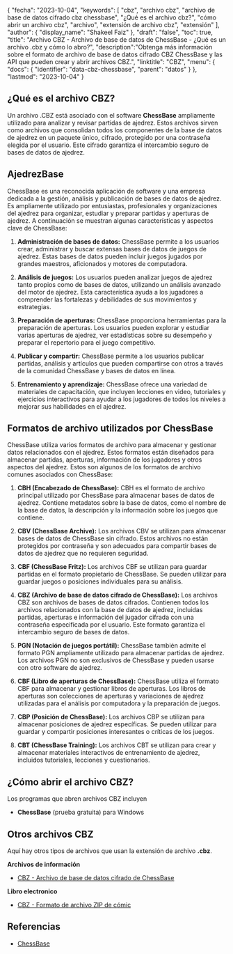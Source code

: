 {
"fecha": "2023-10-04",
  "keywords": [
"cbz",
"archivo cbz",
"archivo de base de datos cifrado cbz chessbase",
"¿Qué es el archivo cbz?",
"cómo abrir un archivo cbz",
"archivo",
"extensión de archivo cbz",
"extensión"
],
  "author": {
"display_name": "Shakeel Faiz"
},
"draft": "false",
"toc": true,
"title": "Archivo CBZ - Archivo de base de datos de ChessBase - ¿Qué es un archivo .cbz y cómo lo abro?",
  "description":"Obtenga más información sobre el formato de archivo de base de datos cifrado CBZ ChessBase y las API que pueden crear y abrir archivos CBZ.",
"linktitle": "CBZ",
  "menu": {
    "docs": {
      "identifier": "data-cbz-chessbase",
"parent": "datos"
}
},
"lastmod": "2023-10-04"
}

## ¿Qué es el archivo CBZ?

Un archivo .CBZ está asociado con el software **ChessBase** ampliamente utilizado para analizar y revisar partidas de ajedrez. Estos archivos sirven como archivos que consolidan todos los componentes de la base de datos de ajedrez en un paquete único, cifrado, protegido por una contraseña elegida por el usuario. Este cifrado garantiza el intercambio seguro de bases de datos de ajedrez.

## AjedrezBase

ChessBase es una reconocida aplicación de software y una empresa dedicada a la gestión, análisis y publicación de bases de datos de ajedrez. Es ampliamente utilizado por entusiastas, profesionales y organizaciones del ajedrez para organizar, estudiar y preparar partidas y aperturas de ajedrez. A continuación se muestran algunas características y aspectos clave de ChessBase:

1. **Administración de bases de datos:** ChessBase permite a los usuarios crear, administrar y buscar extensas bases de datos de juegos de ajedrez. Estas bases de datos pueden incluir juegos jugados por grandes maestros, aficionados y motores de computadora.
    












2. **Análisis de juegos:** Los usuarios pueden analizar juegos de ajedrez tanto propios como de bases de datos, utilizando un análisis avanzado del motor de ajedrez. Esta característica ayuda a los jugadores a comprender las fortalezas y debilidades de sus movimientos y estrategias.
    












3. **Preparación de aperturas:** ChessBase proporciona herramientas para la preparación de aperturas. Los usuarios pueden explorar y estudiar varias aperturas de ajedrez, ver estadísticas sobre su desempeño y preparar el repertorio para el juego competitivo.
    












4. **Publicar y compartir:** ChessBase permite a los usuarios publicar partidas, análisis y artículos que pueden compartirse con otros a través de la comunidad ChessBase y bases de datos en línea.
    












5. **Entrenamiento y aprendizaje:** ChessBase ofrece una variedad de materiales de capacitación, que incluyen lecciones en video, tutoriales y ejercicios interactivos para ayudar a los jugadores de todos los niveles a mejorar sus habilidades en el ajedrez.

## Formatos de archivo utilizados por ChessBase

ChessBase utiliza varios formatos de archivo para almacenar y gestionar datos relacionados con el ajedrez. Estos formatos están diseñados para almacenar partidas, aperturas, información de los jugadores y otros aspectos del ajedrez. Estos son algunos de los formatos de archivo comunes asociados con ChessBase:

1. **CBH (Encabezado de ChessBase):** CBH es el formato de archivo principal utilizado por ChessBase para almacenar bases de datos de ajedrez. Contiene metadatos sobre la base de datos, como el nombre de la base de datos, la descripción y la información sobre los juegos que contiene.
    












2. **CBV (ChessBase Archive):** Los archivos CBV se utilizan para almacenar bases de datos de ChessBase sin cifrado. Estos archivos no están protegidos por contraseña y son adecuados para compartir bases de datos de ajedrez que no requieren seguridad.
    












3. **CBF (ChessBase Fritz):** Los archivos CBF se utilizan para guardar partidas en el formato propietario de ChessBase. Se pueden utilizar para guardar juegos o posiciones individuales para su análisis.
    












4. **CBZ (Archivo de base de datos cifrado de ChessBase):** Los archivos CBZ son archivos de bases de datos cifrados. Contienen todos los archivos relacionados con la base de datos de ajedrez, incluidas partidas, aperturas e información del jugador cifrada con una contraseña especificada por el usuario. Este formato garantiza el intercambio seguro de bases de datos.
    












5. **PGN (Notación de juegos portátil):** ChessBase también admite el formato PGN ampliamente utilizado para almacenar partidas de ajedrez. Los archivos PGN no son exclusivos de ChessBase y pueden usarse con otro software de ajedrez.
    












6. **CBF (Libro de aperturas de ChessBase):** ChessBase utiliza el formato CBF para almacenar y gestionar libros de aperturas. Los libros de aperturas son colecciones de aperturas y variaciones de ajedrez utilizadas para el análisis por computadora y la preparación de juegos.
    












7. **CBP (Posición de ChessBase):** Los archivos CBP se utilizan para almacenar posiciones de ajedrez específicas. Se pueden utilizar para guardar y compartir posiciones interesantes o críticas de los juegos.
    












8. **CBT (ChessBase Training):** Los archivos CBT se utilizan para crear y almacenar materiales interactivos de entrenamiento de ajedrez, incluidos tutoriales, lecciones y cuestionarios.
    












## ¿Cómo abrir el archivo CBZ?

Los programas que abren archivos CBZ incluyen

- **ChessBase** (prueba gratuita) para Windows

## Otros archivos CBZ

Aquí hay otros tipos de archivos que usan la extensión de archivo **.cbz**.

**Archivos de información**
- [CBZ - Archivo de base de datos cifrado de ChessBase](/es/data/cbz-chessbase/)

**Libro electronico**
- [CBZ - Formato de archivo ZIP de cómic](/es/ebook/cbz/)

## Referencias
* [ChessBase](https://en.wikipedia.org/wiki/ChessBase)

